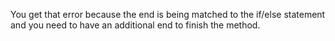 You get that error because the end is being matched to the if/else statement and
you need to have an additional end to finish the method.